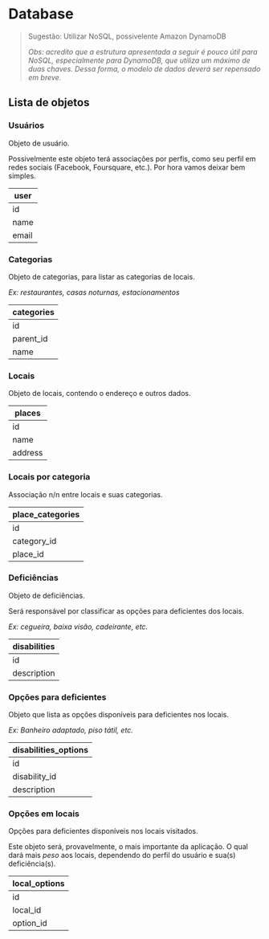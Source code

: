 # Database

> Sugestão: Utilizar NoSQL, possivelente Amazon DynamoDB
>
> _Obs: acredito que a estrutura apresentada a seguir é pouco útil para NoSQL, especialmente para DynamoDB, que utiliza um máximo de duas chaves. Dessa forma, o modelo de dados deverá ser repensado em breve._
    
## Lista de objetos

### Usuários

Objeto de usuário.

Possivelmente este objeto terá associações por perfis, como seu perfil em redes sociais (Facebook, Foursquare, etc.). Por hora vamos deixar bem simples.

| user  |
| ----- |
| id    |
| name  |
| email |

### Categorias

Objeto de categorias, para listar as categorias de locais.

_Ex: restaurantes, casas noturnas, estacionamentos_

| categories |
| ---------- |
| id         |
| parent_id  |
| name       |

### Locais

Objeto de locais, contendo o endereço e outros dados.

| places  |
| ------- |
| id      |
| name    |
| address |

### Locais por categoria

Associação n/n entre locais e suas categorias.

| place_categories |
| ---------------- |
| id               |
| category_id      |
| place_id         |

### Deficiências

Objeto de deficiências.

Será responsável por classificar as opções para deficientes dos locais.

_Ex: cegueira, baixa visão, cadeirante, etc._

| disabilities |
| ------------ |
| id           |
| description  |

### Opções para deficientes

Objeto que lista as opções disponíveis para deficientes nos locais.

_Ex: Banheiro adaptado, piso tátil, etc._

| disabilities_options |
| -------------------- |
| id                   |
| disability_id        |
| description          |

### Opções em locais

Opções para deficientes disponíveis nos locais visitados.

Este objeto será, provavelmente, o mais importante da aplicação. O qual dará mais _peso_ aos locais, dependendo do perfil do usuário e sua(s) deficiência(s).

| local_options |
| ------------- |
| id            |
| local_id      |
| option_id     |
